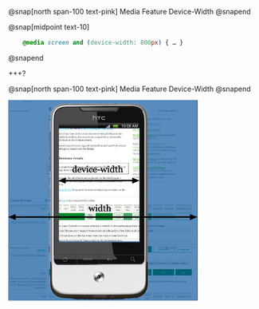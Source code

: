@snap[north span-100 text-pink]
Media Feature Device-Width
@snapend

@snap[midpoint text-10]
```css
    @media screen and (device-width: 800px) { … }
```
@snapend

+++?

@snap[north span-100 text-pink]
Media Feature Device-Width
@snapend

![IMAGE](assets/img/mobile_mediaqueries.jpg)